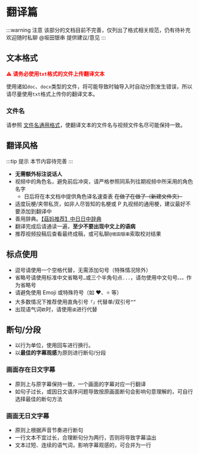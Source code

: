 # 翻译篇

:::warning 注意
该部分的文档目前不完善，仅列出了格式相关规范，仍有待补充
欢迎随时私聊 @坂田银串 提供建议/意见
:::

## 文本格式

<font color="red">**:warning: 请务必使用`txt`格式的文件上传翻译文本**</font>

使用诸如`doc`、`docx`类型的文件，将可能导致时轴导入时自动分割发生错误，所以请尽量使用`txt`格式上传你的翻译文本。

### 文件名

请参照 [文件名通用格式](/guide/workflow.html#文件名通用格式)，使翻译文本的文件名与视频文件名尽可能保持一致。

## 翻译风格

:::tip 提示
本节内容待完善
:::

- **无需额外标注说话人**
- 视频中的角色名，避免前后冲突，请严格参照同系列往期视频中所采用的角色名字
  - 日后将在本文档中提供角色译名速查表 ~~在做了在做了（新建文件夹）~~
- 适度玩梗/夹带私货，如非人尽皆知的名梗或 P 丸视频的通用梗，建议最好不要添加到翻译中
- 善用辞典。[【菇妈推荐】中日日中辞典](https://cjjc.weblio.jp)
- 翻译完成后请通读一遍，**至少不要出现中文上的语病**
- 推荐视频投稿后查看最终成稿，或可私聊`@坂田银串`索取校对结果

## 标点使用

- 逗号请使用一个空格代替，无需添加句号（特殊情况除外）
- 省略号请使用标准中文省略号`…`或三个半角句点`...`，请勿使用中文句号`。。。`作为省略号
- 请避免使用 Emoji 或特殊符号（如 ❤️️、⭐️️ 等）
- 大多数情况下推荐使用直角引号`「」`代替单/双引号`“”`
- 出现语气词`欸`时，请使用`诶`进行代替

## 断句/分段

- 以行为单位，使用回车进行换行。
- 以**最佳的字幕观感**为原则进行断句/分段

### 画面存在日文字幕

- 原则上与原字幕保持一致，一个画面的字幕对应一行翻译
- 如句子过长，或因日文语序问题导致按原画面断句会影响句意理解的，可自行选择最佳的断句方法

### 画面无日文字幕

- 原则上根据声音节奏进行断句
- 一行文本不宜过长，合理断句分为两行，否则将导致字幕溢出
- 文本过短、连续的语气词，影响字幕观感的，可合并为一行
